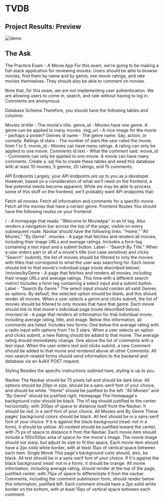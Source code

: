 # TVDB

## Project Results: Preview
![demo](frontend/src/assets/tv-show-watchlist.gif)

## The Ask
The Practice Exam - A Movie App
For this exam, we're going to be making a full-stack application for reviewing movies. Users should be able to browse movies, find them by name and by genre, see movie ratings, and rate movies themselves. They should also be able to comment on movies.

Note that, for this exam, we are not implementing user authentication. We are allowing users to come in, search, and rate without having to log in. Comments are anonymous.

Database Schema
Therefore, you should have the following tables and columns:

Movies
id
title - The movie's title.
genre_id - Movies have one genre. A genre can be applied to many movies.
img_url - A nice image for the movie - perhaps a poster?
Genres
id
name - The genre name. Say, action, or comedy.
Ratings
id
stars - The number of stars the user rated the movie, from 1 to 5.
movie_id - Movies can have many ratings. A rating can only be applied to one movie.
Comments
id
text - What the comment said.
movie_id - Comments can only be applied to one movie. A movie can have many comments.
Create a .sql file to create these tables and seed this database with at least 10 movies, 5 genres, 20 ratings, and 15 comments.

API Endpoints
Largely, your API endpoints are up to you as a developer. However, based on a consideration of what we'll need on the frontend, a few potential needs become apparent. While we may be able to process some of this stuff on the frontend, we'll probably want API endpoints that:

Fetch all movies.
Fetch all information and comments for a specific movie.
Fetch all the movies that have a certain genre.
Frontend Routes
You should have the following routes on your frontend:

/ - A homepage that reads: "Welcome to MovieApp" in an h1 tag.
Also renders a navigation bar across the top of the page, visible on every subsequent route.
Navbar should have the following links: "Home," "All Movies," "By Genre".
/movies - A page that fetches and renders all movies, including their image URLs and average ratings.
Includes a form tag containing a text input and a submit button. Label - "Search By Title."
When a user enters part or all of a movie's title (not case sensitive) and clicks "Search" (submit), the list of movies should be filtered to only the movies with titles that correspond to what the user was searching for.
Each movie should link to that movie's individual page (route described below).
/movies/byGenre - A page that fetches and renders all movies, including their image URLs and average ratings. This time with a different search metric!
Includes a form tag containing a select input and a submit button. Label - "Search By Genre."
The select input should contain all valid Genres as options. By default, the selected option should be blank, and this should render all movies.
When a user selects a genre and clicks submit, the list of movies should be filtered to only movies that have that genre.
Each movie should link to that movie's individual page (route described below).
/movies/:id - A page that renders all information for that individual movie, including average rating, title, and image. Below this information, all comments are listed.
Includes two forms:
One below the average rating with a radio input with options from 1 to 5 stars. When a user selects an option and clicks submit, a new Rating should be added to that movie. The average rating should immediately change.
One above the list of comments with a text input. When the user enters text and clicks submit, a new Comment should be added to that movie and rendered above all other Comments.
All non-search-related forms should send information to the backend and database via an AJAX POST request.

Styling
Besides the specific instructions outlined here, styling is up to you.

Navbar
The Navbar should be 75 pixels tall and should be dark blue.
All options should be 20px in size, should be a sans-serif font of your choice, and should be white.
"Home" should be justified to the left. "All Movies" and "By Genre" should be justified right.
Homepage
The Homepage's background color should be black.
The h1 tag should justified to the center horizontally, with 200px of space to distance itself from the Navbar. It should be red, in a serif font of your choice.
All Movies and By Genre
These pages' background colors should be black.
All text should be in a sans-serif font of your choice. If it is against the black background (read: not in a form), it should be yellow.
All content should be justified toward the center, with 75 px of space to distance it from the Navbar.
Each movie item should include a 100x100px area of space for the movie's image. The movie image should not warp, but adjust its size to fit this space. Each movie item should have a 2px solid white border, with at least 15px of vertical space between each item.
Single Movie
This page's background color should, also, be black.
All text should be in a sans-serif font of your choice. If it's against the black background (read: not in a form), it should be orange.
All movie information, including average rating, should render at the top of the page, justified center, with 75px of space to differentiate it from the navbar.
Comments, including the comment submission form, should render below this information, justified left. Each comment should have a 2px solid white border on the bottom, with at least 10px of vertical space between each comment.

